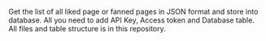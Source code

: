 Get the list of all liked page or fanned pages in JSON format and store into database. All you need to add API Key, Access token and Database table. All files and table structure is in this repository.
